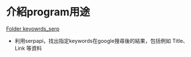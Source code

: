 # 介紹program用途

[Folder keyowrds_serp](https://github.com/sampan9403/SERPAPI/tree/main/keywords_serp)
- 利用serpapi，找出指定keywords在google搜尋後的結果，包括例如 Title、Link 等資料
